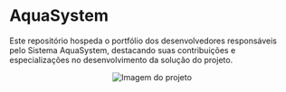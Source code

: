 # AquaSystem

Este repositório hospeda o portfólio dos desenvolvedores responsáveis pelo Sistema AquaSystem, destacando suas contribuições e especializações no desenvolvimento da solução do projeto.

<p align="center">
  <img src="https://github.com/user-attachments/assets/be58b7a7-f4e9-4a55-8a8c-4fe9227163a3" alt="Imagem do projeto"/>
</p>
